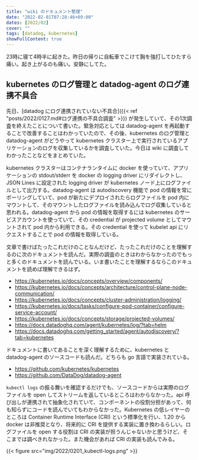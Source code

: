 ```yaml
---
title: "wiki のドキュメント整理"
date: "2022-02-01T07:28:46+09:00"
dates: [2022/02]
cover: ""
tags: [datadog, kubernetes]
showFullContent: true
---
```


23時に寝て4時半に起きた。昨日の帰りに自転車でこけて胸を強打してひたすら痛い。起き上がるのも痛い。安静にしてた。

## kubernetes のログ管理と datadog-agent のログ連携不具合

先日、[datadog にログ連携されていない不具合]({{< ref "posts/2022/0127.md#ログ連携の不具合調査" >}}) が発生していて、その1次調査を終えたことについて書いた。緊急対応としては datadog-agent を再起動することで改善することはわかっていたので、その後、kubernetes のログ管理と datadog-agent がどうやって kubernetes クラスター上で実行されているアプリケーションのログを収集しているかを調査していた。今日は wiki に調査してわかったことなどをまとめていた。

kubernetes クラスターはコンテナランタイムに docker を使っていて、アプリケーションの stdout/stderr を docker の logging driver にリダイレクトし、JSON Lines に設定された logging driver が kubernetes ノード上にログファイルとして出力する。datadog-agent は autodiscovery 機能で pod の情報を常にポーリングしていて、pod が新たにデプロイされたらログファイルを pod 内にマウントして、そのマウントしたログファイルを読み込んでログ収集していると思われる。datadog-agent から pod の情報を取得するには kubernetes のサービスアカウントを使っていて、その credential が projected volume としてマウントされて pod 内から利用できる。その credential を使って kubelet api にリクエストすることで pod の情報を取得している。

文章で書けばたったこれだけのことなんだけど、たったこれだけのことを理解するのに次のドキュメントを読んだ。実際の調査のときはわからなかったのでもっと多くのドキュメントを読んでいる。いま書いたことを理解するならこのドキュメントを読めば理解できるはず。

* https://kubernetes.io/docs/concepts/overview/components/
* https://kubernetes.io/docs/concepts/architecture/control-plane-node-communication/
* https://kubernetes.io/docs/concepts/cluster-administration/logging/
* https://kubernetes.io/docs/tasks/configure-pod-container/configure-service-account/
* https://kubernetes.io/docs/concepts/storage/projected-volumes/
* https://docs.datadoghq.com/agent/kubernetes/log/?tab=helm
* https://docs.datadoghq.com/getting_started/agent/autodiscovery/?tab=kubernetes

ドキュメントに書いてあることを深く理解するために、kubernetes と datadog-agent のソースコードも読んだ。どちらも go 言語で実装されている。

* https://github.com/kubernetes/kubernetes
* https://github.com/DataDog/datadog-agent

`kubectl logs` の振る舞いを確認するだけでも、ソースコードからは実際のログファイルを open してストリームを返しているところはわからなかった。api 呼び出しが連携されて抽象化されていて、コンポーネントの役割分担があって、何も知らずにコードを読んでいてもわからなかった。Kubernetes の低レイヤーのところは Container Runtime Interface (CRI) という標準化を行い、1.20 から docker は非推奨となり、将来的に CRI を提供する実装に置き換わるらしい。ログファイルを open する役割は CRI の実装が担うんじゃないかと思うけど、そこまでは調べきれなかった。また機会があれば CRI の実装も読んでみる。

{{< figure src="img/2022/0201_kubectl-logs.png" >}}
